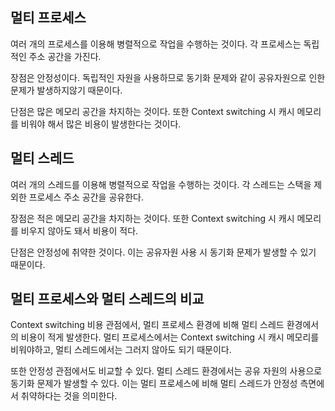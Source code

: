 ## 멀티 프로세스

여러 개의 프로세스를 이용해 병렬적으로 작업을 수행하는 것이다. 각 프로세스는 독립적인 주소 공간을 가진다.

장점은 안정성이다. 독립적인 자원을 사용하므로 동기화 문제와 같이 공유자원으로 인한 문제가 발생하지않기 때문이다.

단점은 많은 메모리 공간을 차지하는 것이다. 또한 Context switching 시 캐시 메모리를 비워야 해서 많은 비용이 발생한다는 것이다.

## 멀티 스레드

여러 개의 스레드를 이용해 병렬적으로 작업을 수행하는 것이다. 각 스레드는 스택을 제외한 프로세스 주소 공간을 공유한다.

장점은 적은 메모리 공간을 차지하는 것이다. 또한 Context switching 시 캐시 메모리를 비우지 않아도 돼서 비용이 적다.

단점은 안정성에 취약한 것이다. 이는 공유자원 사용 시 동기화 문제가 발생할 수 있기 때문이다.

## 멀티 프로세스와 멀티 스레드의 비교

Context switching 비용 관점에서, 멀티 프로세스 환경에 비해 멀티 스레드 환경에서의 비용이 적게 발생한다. 멀티 프로세스에서는 Context switching 시 캐시 메모리를 비워야하고, 멀티 스레드에서는 그러지 않아도 되기 때문이다.

또한 안정성 관점에서도 비교할 수 있다. 멀티 스레드 환경에서는 공유 자원의 사용으로 동기화 문제가 발생할 수 있다. 이는 멀티 프로세스에 비해 멀티 스레드가 안정성 측면에서 취약하다는 것을 의미한다.
